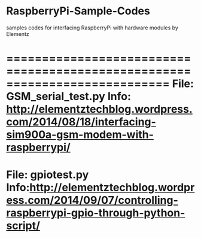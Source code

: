 RaspberryPi-Sample-Codes
========================

samples codes for interfacing RaspberryPi with hardware modules by Elementz

===========================================================================
File: GSM_serial_test.py
Info: http://elementztechblog.wordpress.com/2014/08/18/interfacing-sim900a-gsm-modem-with-raspberrypi/
===========================================================================
File: gpiotest.py
Info:http://elementztechblog.wordpress.com/2014/09/07/controlling-raspberrypi-gpio-through-python-script/
===========================================================================
